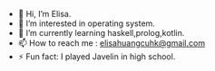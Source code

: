 - 👋 Hi, I’m Elisa.
- 👀 I’m interested in operating system.
- 🌱 I’m currently learning haskell,prolog,kotlin.
- 📫 How to reach me : elisahuangcuhk@gmail.com
- ⚡ Fun fact: I played Javelin in high school.

<!---
elisa742/elisa742 is a ✨ special ✨ repository because its `README.md` (this file) appears on your GitHub profile.
You can click the Preview link to take a look at your changes.
--->
